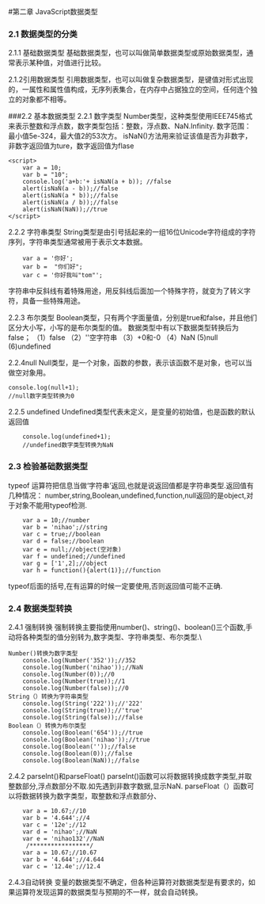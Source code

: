 #第二章 JavaScript数据类型
### 2.1 数据类型的分类
2.1.1 基础数据类型
基础数据类型，也可以叫做简单数据类型或原始数据类型，通常表示某种值，对值进行比较。

2.1.2引用数据类型
引用数据类型，也可以叫做复杂数据类型，是键值对形式出现的，一属性和属性值构成，无序列表集合，在内存中占据独立的空间，任何连个独立的对象都不相等。

###2.2 基本数据类型
2.2.1 数字类型
Number类型，这种类型使用IEEE745格式来表示整数和浮点数，数字类型包括：整数，浮点数、NaN.Infinity.
数字范围：最小值5e-324，最大值2的53次方。
isNaN()方法用来验证该值是否为非数字，非数字返回值为ture，数字返回值为flase

    <script>
        var a = 10;
        var b = "10";
        console.log('a+b:'+ isNaN(a + b)); //false
        alert(isNaN(a - b));//false
        alert(isNaN(a * b));//false
        alert(isNaN(a / b));//false
        alert(isNaN(NaN));//true
    </script>

2.2.2 字符串类型
String类型是由引号括起来的一组16位Unicode字符组成的字符序列，字符串类型通常被用于表示文本数据。

        var a = '你好';
        var b =  "你们好";
        var c = '你好我叫"tom"';
字符串中反斜线有着特殊用途，用反斜线后面加一个特殊字符，就变为了转义字符，具备一些特殊用途。

2.2.3 布尔类型
Boolean类型，只有两个字面量值，分别是true和false，并且他们区分大小写，小写的是布尔类型的值。
数据类型中有以下数据类型转换后为false；
（1）false
（2）''空字符串
（3）+0和-0
（4）NaN
 (5)null
 (6)undefined

2.2.4null
Null类型，是一个对象，函数的参数，表示该函数不是对象，也可以当做空对象用。
     
    console.log(null+1);
    //null数字类型转换为0

2.2.5 undefined
 Undefined类型代表未定义，是变量的初始值，也是函数的默认返回值

        console.log(undefined+1);
        //undefined数字类型转换为NaN
 
### 2.3 检验基础数据类型
typeof 运算符把信息当做‘字符串’返回,也就是说返回值都是字符串类型.返回值有几种情况：       number,string,Boolean,undefined,function,null返回的是object,对于对象不能用typeof检测.

        var a = 10;//number
        var b = 'nihao';//string
        var c = true;//boolean
        var d = false;//boolean
        var e = null;//object(空对象)
        var f = undefined;//undefined
        var g = ['1',2];//object
        var h = function(){alert(1)};//function

typeof后面的括号,在有运算的时候一定要使用,否则返回值可能不正确.

### 2.4 数据类型转换
2.4.1 强制转换
强制转换主要指使用number()、string()、boolean()三个函数,手动将各种类型的值分别转为,数字类型、字符串类型、布尔类型.\

	Number()转换为数字类型
        console.log(Number('352'));//352
        console.log(Number('nihao'));//NaN
        console.log(Number(0));//0
        console.log(Number(true));//1
        console.log(Number(false));//0
    String（）转换为字符串类型
        console.log(String('222'));//'222'
        console.log(String(true));//'true'
        console.log(String(false));//false
    Boolean（）转换为布尔类型
        console.log(Boolean('654'));//true
        console.log(Boolean('nihao'));//true
        console.log(Boolean(''));//false
        console.log(Boolean(0));//false
        console.log(Boolean(NaN));//false

2.4.2 parseInt()和parseFloat()
parseInt()函数可以将数据转换成数字类型,并取整数部分,浮点数部分不取.如先遇到非数字数据,显示NaN.
parseFloat（）函数可以将数据转换为数字类型，取整数和浮点数部分、

        var a = 10.67;//10
        var b = '4.644';//4
        var c = '12e';//12
        var d = 'nihao';//NaN
        var e = 'nihao132'//NaN
         /*****************/
        var a = 10.67;//10.67
        var b = '4.644';//4.644
        var c = '12.4e';//12.4

2.4.3自动转换
变量的数据类型不确定，但各种运算符对数据类型是有要求的，如果运算符发现运算的数据类型与预期的不一样，就会自动转换。